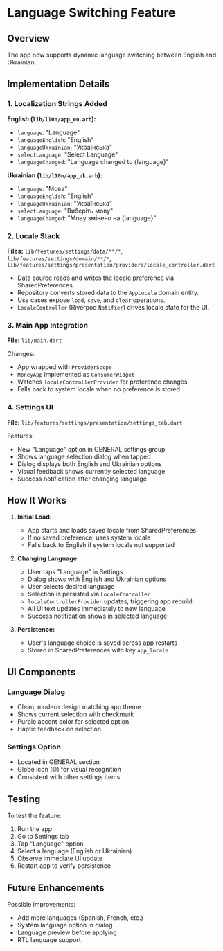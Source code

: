 # Language Switching Feature

## Overview

The app now supports dynamic language switching between English and Ukrainian.

## Implementation Details

### 1. Localization Strings Added

**English (`lib/l10n/app_en.arb`):**

- `language`: "Language"
- `languageEnglish`: "English"
- `languageUkrainian`: "Українська"
- `selectLanguage`: "Select Language"
- `languageChanged`: "Language changed to {language}"

**Ukrainian (`lib/l10n/app_uk.arb`):**

- `language`: "Мова"
- `languageEnglish`: "English"
- `languageUkrainian`: "Українська"
- `selectLanguage`: "Виберіть мову"
- `languageChanged`: "Мову змінено на {language}"

### 2. Locale Stack

**Files:** `lib/features/settings/data/**/*`, `lib/features/settings/domain/**/*`, `lib/features/settings/presentation/providers/locale_controller.dart`

- Data source reads and writes the locale preference via SharedPreferences.
- Repository converts stored data to the `AppLocale` domain entity.
- Use cases expose `load`, `save`, and `clear` operations.
- `LocaleController` (Riverpod `Notifier`) drives locale state for the UI.

### 3. Main App Integration

**File:** `lib/main.dart`

Changes:

- App wrapped with `ProviderScope`
- `MoneyApp` implemented as `ConsumerWidget`
- Watches `localeControllerProvider` for preference changes
- Falls back to system locale when no preference is stored

### 4. Settings UI

**File:** `lib/features/settings/presentation/settings_tab.dart`

Features:

- New "Language" option in GENERAL settings group
- Shows language selection dialog when tapped
- Dialog displays both English and Ukrainian options
- Visual feedback shows currently selected language
- Success notification after changing language

## How It Works

1. **Initial Load:**

   - App starts and loads saved locale from SharedPreferences
   - If no saved preference, uses system locale
   - Falls back to English if system locale not supported

2. **Changing Language:**

   - User taps "Language" in Settings
   - Dialog shows with English and Ukrainian options
   - User selects desired language
   - Selection is persisted via `LocaleController`
   - `localeControllerProvider` updates, triggering app rebuild
   - All UI text updates immediately to new language
   - Success notification shows in selected language

3. **Persistence:**
   - User's language choice is saved across app restarts
   - Stored in SharedPreferences with key `app_locale`

## UI Components

### Language Dialog

- Clean, modern design matching app theme
- Shows current selection with checkmark
- Purple accent color for selected option
- Haptic feedback on selection

### Settings Option

- Located in GENERAL section
- Globe icon (🌐) for visual recognition
- Consistent with other settings items

## Testing

To test the feature:

1. Run the app
2. Go to Settings tab
3. Tap "Language" option
4. Select a language (English or Ukrainian)
5. Observe immediate UI update
6. Restart app to verify persistence

## Future Enhancements

Possible improvements:

- Add more languages (Spanish, French, etc.)
- System language option in dialog
- Language preview before applying
- RTL language support
